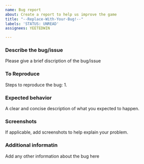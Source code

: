 ```yaml
---
name: Bug report
about: Create a report to help us improve the game
title: "--Replace-With-Your-Bug!--"
labels: 'STATUS: UNREAD'
assignees: YEETEDWIN

---
```


### **Describe the bug/issue**

Please give a brief discription of the bug/issue

### **To Reproduce**

Steps to reproduce the bug:
1. 

### **Expected behavior**

A clear and concise description of what you expected to happen.

### **Screenshots**

If applicable, add screenshots to help explain your problem.

### **Additional informatin**

Add any other information about the bug here
